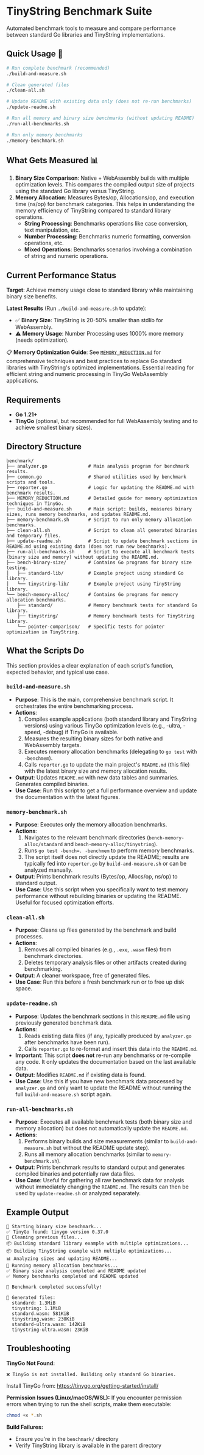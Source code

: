 # TinyString Benchmark Suite

Automated benchmark tools to measure and compare performance between standard Go libraries and TinyString implementations.

## Quick Usage 🚀

```bash
# Run complete benchmark (recommended)
./build-and-measure.sh

# Clean generated files
./clean-all.sh

# Update README with existing data only (does not re-run benchmarks)
./update-readme.sh

# Run all memory and binary size benchmarks (without updating README)
./run-all-benchmarks.sh

# Run only memory benchmarks
./memory-benchmark.sh
```

## What Gets Measured 📊

1.  **Binary Size Comparison**: Native + WebAssembly builds with multiple optimization levels. This compares the compiled output size of projects using the standard Go library versus TinyString.
2.  **Memory Allocation**: Measures Bytes/op, Allocations/op, and execution time (ns/op) for benchmark categories. This helps in understanding the memory efficiency of TinyString compared to standard library operations.
    *   **String Processing**: Benchmarks operations like case conversion, text manipulation, etc.
    *   **Number Processing**: Benchmarks numeric formatting, conversion operations, etc.
    *   **Mixed Operations**: Benchmarks scenarios involving a combination of string and numeric operations.

## Current Performance Status

**Target**: Achieve memory usage close to standard library while maintaining binary size benefits.

**Latest Results** (Run `./build-and-measure.sh` to update):
- ✅ **Binary Size**: TinyString is 20-50% smaller than stdlib for WebAssembly.
- ⚠️ **Memory Usage**: Number Processing uses 1000% more memory (needs optimization).

📋 **Memory Optimization Guide**: See [`MEMORY_REDUCTION.md`](./MEMORY_REDUCTION.md) for comprehensive techniques and best practices to replace Go standard libraries with TinyString's optimized implementations. Essential reading for efficient string and numeric processing in TinyGo WebAssembly applications.

## Requirements

- **Go 1.21+**
- **TinyGo** (optional, but recommended for full WebAssembly testing and to achieve smallest binary sizes).

## Directory Structure

```
benchmark/
├── analyzer.go               # Main analysis program for benchmark results.
├── common.go                 # Shared utilities used by benchmark scripts and tools.
├── reporter.go               # Logic for updating the README.md with benchmark results.
├── MEMORY_REDUCTION.md       # Detailed guide for memory optimization techniques in TinyGo.
├── build-and-measure.sh      # Main script: builds, measures binary sizes, runs memory benchmarks, and updates README.md.
├── memory-benchmark.sh       # Script to run only memory allocation benchmarks.
├── clean-all.sh              # Script to clean all generated binaries and temporary files.
├── update-readme.sh          # Script to update benchmark sections in README.md using existing data (does not run new benchmarks).
├── run-all-benchmarks.sh     # Script to execute all benchmark tests (binary size and memory) without updating the README.md.
├── bench-binary-size/        # Contains Go programs for binary size testing.
│   ├── standard-lib/         # Example project using standard Go library.
│   └── tinystring-lib/       # Example project using TinyString library.
└── bench-memory-alloc/       # Contains Go programs for memory allocation benchmarks.
    ├── standard/             # Memory benchmark tests for standard Go library.
    ├── tinystring/           # Memory benchmark tests for TinyString library.
    └── pointer-comparison/   # Specific tests for pointer optimization in TinyString.
```

## What the Scripts Do

This section provides a clear explanation of each script's function, expected behavior, and typical use case.

### `build-and-measure.sh`
*   **Purpose**: This is the main, comprehensive benchmark script. It orchestrates the entire benchmarking process.
*   **Actions**:
    1.  Compiles example applications (both standard library and TinyString versions) using various TinyGo optimization levels (e.g., -ultra, -speed, -debug) if TinyGo is available.
    2.  Measures the resulting binary sizes for both native and WebAssembly targets.
    3.  Executes memory allocation benchmarks (delegating to `go test` with `-benchmem`).
    4.  Calls `reporter.go` to update the main project's `README.md` (this file) with the latest binary size and memory allocation results.
*   **Output**: Updates `README.md` with new data tables and summaries. Generates compiled binaries.
*   **Use Case**: Run this script to get a full performance overview and update the documentation with the latest figures.

### `memory-benchmark.sh`
*   **Purpose**: Executes only the memory allocation benchmarks.
*   **Actions**:
    1.  Navigates to the relevant benchmark directories (`bench-memory-alloc/standard` and `bench-memory-alloc/tinystring`).
    2.  Runs `go test -bench=. -benchmem` to perform memory benchmarks.
    3.  The script itself does not directly update the README; results are typically fed into `reporter.go` by `build-and-measure.sh` or can be analyzed manually.
*   **Output**: Prints benchmark results (Bytes/op, Allocs/op, ns/op) to standard output.
*   **Use Case**: Use this script when you specifically want to test memory performance without rebuilding binaries or updating the README. Useful for focused optimization efforts.

### `clean-all.sh`
*   **Purpose**: Cleans up files generated by the benchmark and build processes.
*   **Actions**:
    1.  Removes all compiled binaries (e.g., `.exe`, `.wasm` files) from benchmark directories.
    2.  Deletes temporary analysis files or other artifacts created during benchmarking.
*   **Output**: A cleaner workspace, free of generated files.
*   **Use Case**: Run this before a fresh benchmark run or to free up disk space.

### `update-readme.sh`
*   **Purpose**: Updates the benchmark sections in this `README.md` file using previously generated benchmark data.
*   **Actions**:
    1.  Reads existing data files (if any, typically produced by `analyzer.go` after benchmarks have been run).
    2.  Calls `reporter.go` to re-format and insert this data into the `README.md`.
*   **Important**: This script **does not** re-run any benchmarks or re-compile any code. It only updates the documentation based on the last available data.
*   **Output**: Modifies `README.md` if existing data is found.
*   **Use Case**: Use this if you have new benchmark data processed by `analyzer.go` and only want to update the README without running the full `build-and-measure.sh` script again.

### `run-all-benchmarks.sh`
*   **Purpose**: Executes all available benchmark tests (both binary size and memory allocation) but does not automatically update the `README.md`.
*   **Actions**:
    1.  Performs binary builds and size measurements (similar to `build-and-measure.sh` but without the README update step).
    2.  Runs all memory allocation benchmarks (similar to `memory-benchmark.sh`).
*   **Output**: Prints benchmark results to standard output and generates compiled binaries and potentially raw data files.
*   **Use Case**: Useful for gathering all raw benchmark data for analysis without immediately changing the `README.md`. The results can then be used by `update-readme.sh` or analyzed separately.

## Example Output

```
🚀 Starting binary size benchmark...
✅ TinyGo found: tinygo version 0.37.0
🧹 Cleaning previous files...
📦 Building standard library example with multiple optimizations...
📦 Building TinyString example with multiple optimizations...
📊 Analyzing sizes and updating README...
🧠 Running memory allocation benchmarks...
✅ Binary size analysis completed and README updated
✅ Memory benchmarks completed and README updated

🎉 Benchmark completed successfully!

📁 Generated files:
  standard: 1.3MiB
  tinystring: 1.1MiB  
  standard.wasm: 581KiB
  tinystring.wasm: 230KiB
  standard-ultra.wasm: 142KiB
  tinystring-ultra.wasm: 23KiB
```

## Troubleshooting

**TinyGo Not Found:**
```
❌ TinyGo is not installed. Building only standard Go binaries.
```
Install TinyGo from: https://tinygo.org/getting-started/install/

**Permission Issues (Linux/macOS/WSL):**
If you encounter permission errors when trying to run the shell scripts, make them executable:
```bash
chmod +x *.sh
```

**Build Failures:**
- Ensure you're in the `benchmark/` directory
- Verify TinyString library is available in the parent directory

